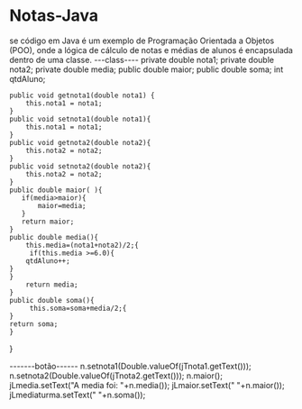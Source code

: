 # Notas-Java
se código em Java é um exemplo de Programação Orientada a Objetos (POO), onde a lógica de cálculo de notas e médias de alunos é encapsulada dentro de uma classe.
---class----
  private double nota1;
    private double nota2;
    private double media;
    public double maior;
    public double soma;
           int qtdAluno;
    
    public void getnota1(double nota1) {
        this.nota1 = nota1;
    }
    public void setnota1(double nota1){
        this.nota1 = nota1; 
    }
    public void getnota2(double nota2){
        this.nota2 = nota2; 
    }
    public void setnota2(double nota2){
        this.nota2 = nota2;
    }
    public double maior( ){
       if(media>maior){
           maior=media;
       }
       return maior;
    }
    public double media(){
        this.media=(nota1+nota2)/2;{
         if(this.media >=6.0){
        qtdAluno++;
    }
    }
        return media;
    }
    public double soma(){
         this.soma=soma+media/2;{
    }
    return soma;
    }
}

      
-------botão------
 n.setnota1(Double.valueOf(jTnota1.getText()));
        n.setnota2(Double.valueOf(jTnota2.getText()));
        n.maior();
        jLmedia.setText("A media foi: "+n.media());
        jLmaior.setText(" "+n.maior());
        jLmediaturma.setText(" "+n.soma());
